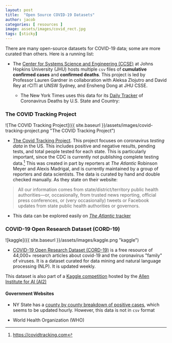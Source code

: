 ```yaml
---
layout: post
title:  "Open Source COVID-19 Datasets"
author: jacob
categories: [ resources ]
image: assets/images/covid_rect.jpg
tags: [sticky]
---
```

There are many open-source datasets for COVID-19 data; some are more curated than others. Here is a running list:

* The [Center for Systems Science and Engineering (CCSE)](https://systems.jhu.edu) at Johns Hopkins University (JHU) hosts multiple `csv` files of **cumulative confirmed cases** and **confirmed deaths**.
This project is led by Professor Lauren Gardner in collaboration with Aleksa Zlojutro and David Rey at rCITI at UNSW Sydney, and Ensheng Dong at JHU CSSE.

  * The New York Times uses this data for its [Daily Tracker](https://www.nytimes.com/interactive/2020/03/21/upshot/coronavirus-deaths-by-country.html?action=click&module=Top%20Stories&pgtype=Homepage) of Coronavirus Deaths by U.S. State and Country:

### The COVID Tracking Project

![The COVID Tracking Project]({{ site.baseurl }}/assets/images/covid-tracking-project.png "The COVID Tracking Project")

* [The Covid Tracking Project](https://covidtracking.com/). This project focuses on coronavirus *testing data* in the US. This includes positive and negative results, pending tests, and total people tested for each state. This is particularly important, since the CDC is currently not publishing complete testing data.[^fn1]
This was created in part by reporters at _The Atlantic_ Robinson Meyer and Alexis Madrigal, and is currently maintained by a group of reporters and data scientists. The data is curated by hand and double checked manually. As they state on their website:
> All our information comes from state/district/territory public health authorities—or, occasionally, from trusted news reporting, official press conferences, or (very occasionally) tweets or Facebook updates from state public health authorities or governors.

  * This data can be explored easily on [_The Atlantic_ tracker](https://www.theatlantic.com/health/archive/2020/03/how-many-people-tested-sick-coronavirus-covid-each-state-america/608413/)

### COVID-19 Open Research Dataset (CORD-19)

![kaggle]({{ site.baseurl }}/assets/images/kaggle.png "kaggle")

* [COVID-19 Open Research Dataset (CORD-19)](https://pages.semanticscholar.org/coronavirus-research) is a free resource of 44,000+ research articles about covid-19 and the coronavirus "family" of viruses. It is a dataset curated for data mining and natural language processing (NLP). It is updated weekly.



This dataset is also part of a [Kaggle competition](https://www.kaggle.com/allen-institute-for-ai/CORD-19-research-challenge) hosted by the [Allen Institute for AI (AI2)](https://duckduckgo.com/?q=Allen+Institute+For+AI&t=osx)

#### Government Websites

* NY State has a [county by county breakdown of positive cases](https://coronavirus.health.ny.gov/county-county-breakdown-positive-cases), which seems to be updated hourly. However, this data is not in `csv` format

* World Health Organization (WHO)

[^fn1]: https://covidtracking.com
